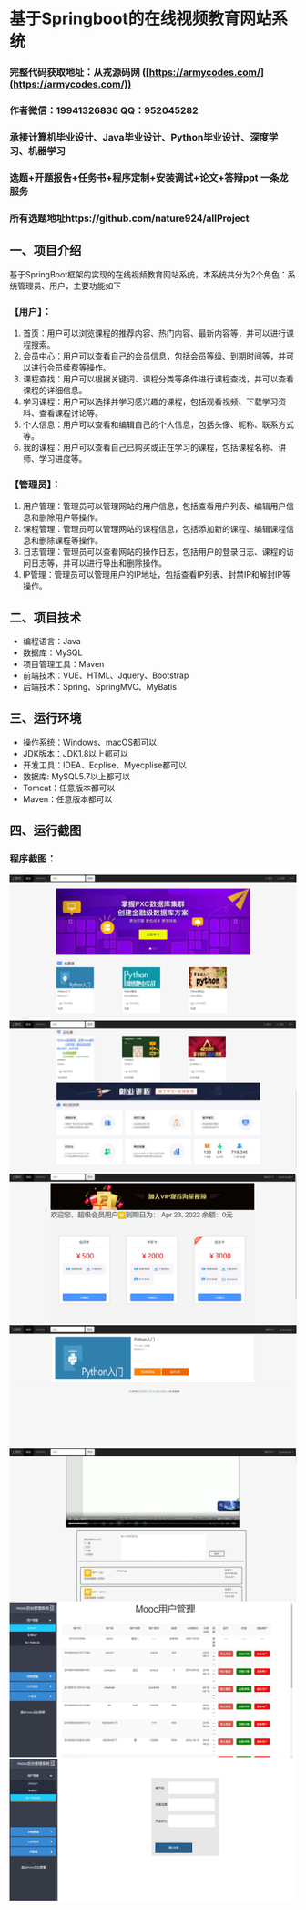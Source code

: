 基于Springboot的在线视频教育网站系统
=
### 完整代码获取地址：从戎源码网 ([https://armycodes.com/](https://armycodes.com/))
### 作者微信：19941326836  QQ：952045282 
### 承接计算机毕业设计、Java毕业设计、Python毕业设计、深度学习、机器学习
### 选题+开题报告+任务书+程序定制+安装调试+论文+答辩ppt 一条龙服务
### 所有选题地址https://github.com/nature924/allProject

一、项目介绍
---
基于SpringBoot框架的实现的在线视频教育网站系统，本系统共分为2个角色：系统管理员、用户，主要功能如下

### 【用户】：
1. 首页：用户可以浏览课程的推荐内容、热门内容、最新内容等，并可以进行课程搜索。
2. 会员中心：用户可以查看自己的会员信息，包括会员等级、到期时间等，并可以进行会员续费等操作。
3. 课程查找：用户可以根据关键词、课程分类等条件进行课程查找，并可以查看课程的详细信息。
4. 学习课程：用户可以选择并学习感兴趣的课程，包括观看视频、下载学习资料、查看课程讨论等。
5. 个人信息：用户可以查看和编辑自己的个人信息，包括头像、昵称、联系方式等。
6. 我的课程：用户可以查看自己已购买或正在学习的课程，包括课程名称、讲师、学习进度等。

### 【管理员】：
1. 用户管理：管理员可以管理网站的用户信息，包括查看用户列表、编辑用户信息和删除用户等操作。
2. 课程管理：管理员可以管理网站的课程信息，包括添加新的课程、编辑课程信息和删除课程等操作。
3. 日志管理：管理员可以查看网站的操作日志，包括用户的登录日志、课程的访问日志等，并可以进行导出和删除操作。
4. IP管理：管理员可以管理用户的IP地址，包括查看IP列表、封禁IP和解封IP等操作。








二、项目技术
---
- 编程语言：Java
- 数据库：MySQL
- 项目管理工具：Maven
- 前端技术：VUE、HTML、Jquery、Bootstrap
- 后端技术：Spring、SpringMVC、MyBatis

三、运行环境
---
- 操作系统：Windows、macOS都可以
- JDK版本：JDK1.8以上都可以
- 开发工具：IDEA、Ecplise、Myecplise都可以
- 数据库: MySQL5.7以上都可以
- Tomcat：任意版本都可以
- Maven：任意版本都可以

四、运行截图
---

### 程序截图：
![image/1.png](image/1.jpg)
![image/1.png](image/2.jpg)
![image/1.png](image/3.jpg)
![image/1.png](image/4.jpg)
![image/1.png](image/5.jpg)
![image/1.png](image/6.jpg)
![image/1.png](image/7.jpg)





